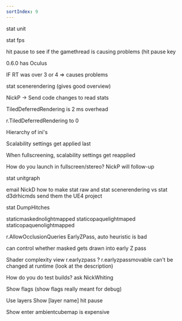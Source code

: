 ```yaml
---
sortIndex: 9
---
```


stat unit

stat fps

hit pause to see if the gamethread is causing problems (hit pause key

0.6.0 has Oculus

IF RT was over 3 or 4 => causes problems

stat scenerendering (gives good overview)

NickP -> Send code changes to read stats

TiledDeferredRendering is 2 ms overhead

r.TiledDeferredRendering to 0

Hierarchy of ini's

Scalability settings get applied last

When fullscreening, scalability settings get reapplied

How do you launch in fullscreen/stereo? NickP will follow-up

stat unitgraph

email NickD how to make stat raw
and stat scenerendering vs stat d3drhicmds
send them the UE4 project

stat DumpHitches

staticmaskednolightmapped
staticopaquelightmaped
staticopaquenolightmapped

r.AllowOcclusionQueries
EarlyZPass, auto heuristic is bad

can control whether masked gets drawn into early Z pass

Shader complexity view
r.earlyzpass ?
r.earlyzpassmovable can't be changed at runtime (look at the description)

How do you do test builds? ask NickWhiting

Show flags
(show flags really meant for debug)

Use layers
Show [layer name]
hit pause

Show enter
ambientcubemap is expensive
